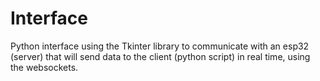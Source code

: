 # Interface
Python interface using the Tkinter library to communicate with an esp32 (server) that will send data to the client (python script) in real time, using the websockets.

